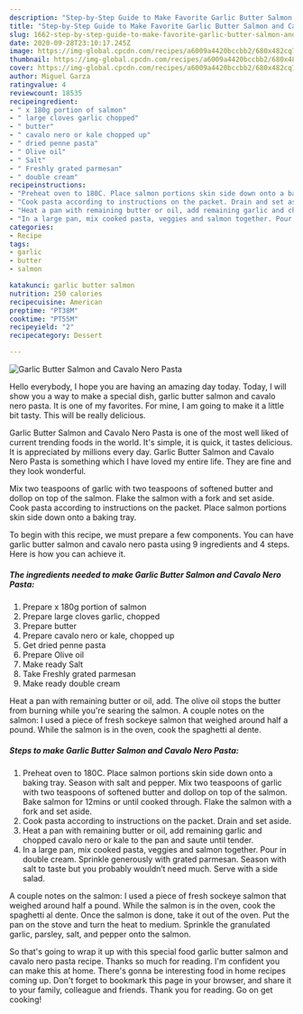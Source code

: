 ```yaml
---
description: "Step-by-Step Guide to Make Favorite Garlic Butter Salmon and Cavalo Nero Pasta"
title: "Step-by-Step Guide to Make Favorite Garlic Butter Salmon and Cavalo Nero Pasta"
slug: 1662-step-by-step-guide-to-make-favorite-garlic-butter-salmon-and-cavalo-nero-pasta
date: 2020-09-28T23:10:17.245Z
image: https://img-global.cpcdn.com/recipes/a6009a4420bccbb2/680x482cq70/garlic-butter-salmon-and-cavalo-nero-pasta-recipe-main-photo.jpg
thumbnail: https://img-global.cpcdn.com/recipes/a6009a4420bccbb2/680x482cq70/garlic-butter-salmon-and-cavalo-nero-pasta-recipe-main-photo.jpg
cover: https://img-global.cpcdn.com/recipes/a6009a4420bccbb2/680x482cq70/garlic-butter-salmon-and-cavalo-nero-pasta-recipe-main-photo.jpg
author: Miguel Garza
ratingvalue: 4
reviewcount: 18535
recipeingredient:
- " x 180g portion of salmon"
- " large cloves garlic chopped"
- " butter"
- " cavalo nero or kale chopped up"
- " dried penne pasta"
- " Olive oil"
- " Salt"
- " Freshly grated parmesan"
- " double cream"
recipeinstructions:
- "Preheat oven to 180C. Place salmon portions skin side down onto a baking tray. Season with salt and pepper. Mix two teaspoons of garlic with two teaspoons of softened butter and dollop on top of the salmon. Bake salmon for 12mins or until cooked through. Flake the salmon with a fork and set aside."
- "Cook pasta according to instructions on the packet. Drain and set aside."
- "Heat a pan with remaining butter or oil, add remaining garlic and chopped cavalo nero or kale to the pan and saute until tender."
- "In a large pan, mix cooked pasta, veggies and salmon together. Pour in double cream. Sprinkle generously with grated parmesan. Season with salt to taste but you probably wouldn’t need much. Serve with a side salad."
categories:
- Recipe
tags:
- garlic
- butter
- salmon

katakunci: garlic butter salmon 
nutrition: 250 calories
recipecuisine: American
preptime: "PT38M"
cooktime: "PT55M"
recipeyield: "2"
recipecategory: Dessert

---
```



![Garlic Butter Salmon and Cavalo Nero Pasta](https://img-global.cpcdn.com/recipes/a6009a4420bccbb2/680x482cq70/garlic-butter-salmon-and-cavalo-nero-pasta-recipe-main-photo.jpg)

Hello everybody, I hope you are having an amazing day today. Today, I will show you a way to make a special dish, garlic butter salmon and cavalo nero pasta. It is one of my favorites. For mine, I am going to make it a little bit tasty. This will be really delicious.

Garlic Butter Salmon and Cavalo Nero Pasta is one of the most well liked of current trending foods in the world. It's simple, it is quick, it tastes delicious. It is appreciated by millions every day. Garlic Butter Salmon and Cavalo Nero Pasta is something which I have loved my entire life. They are fine and they look wonderful.

Mix two teaspoons of garlic with two teaspoons of softened butter and dollop on top of the salmon. Flake the salmon with a fork and set aside. Cook pasta according to instructions on the packet. Place salmon portions skin side down onto a baking tray.


To begin with this recipe, we must prepare a few components. You can have garlic butter salmon and cavalo nero pasta using 9 ingredients and 4 steps. Here is how you can achieve it.

<!--inarticleads1-->

##### The ingredients needed to make Garlic Butter Salmon and Cavalo Nero Pasta:

1. Prepare  x 180g portion of salmon
1. Prepare  large cloves garlic, chopped
1. Prepare  butter
1. Prepare  cavalo nero or kale, chopped up
1. Get  dried penne pasta
1. Prepare  Olive oil
1. Make ready  Salt
1. Take  Freshly grated parmesan
1. Make ready  double cream


Heat a pan with remaining butter or oil, add. The olive oil stops the butter from burning while you&#39;re searing the salmon. A couple notes on the salmon: I used a piece of fresh sockeye salmon that weighed around half a pound. While the salmon is in the oven, cook the spaghetti al dente. 

<!--inarticleads2-->

##### Steps to make Garlic Butter Salmon and Cavalo Nero Pasta:

1. Preheat oven to 180C. Place salmon portions skin side down onto a baking tray. Season with salt and pepper. Mix two teaspoons of garlic with two teaspoons of softened butter and dollop on top of the salmon. Bake salmon for 12mins or until cooked through. Flake the salmon with a fork and set aside.
1. Cook pasta according to instructions on the packet. Drain and set aside.
1. Heat a pan with remaining butter or oil, add remaining garlic and chopped cavalo nero or kale to the pan and saute until tender.
1. In a large pan, mix cooked pasta, veggies and salmon together. Pour in double cream. Sprinkle generously with grated parmesan. Season with salt to taste but you probably wouldn’t need much. Serve with a side salad.


A couple notes on the salmon: I used a piece of fresh sockeye salmon that weighed around half a pound. While the salmon is in the oven, cook the spaghetti al dente. Once the salmon is done, take it out of the oven. Put the pan on the stove and turn the heat to medium. Sprinkle the granulated garlic, parsley, salt, and pepper onto the salmon. 

So that's going to wrap it up with this special food garlic butter salmon and cavalo nero pasta recipe. Thanks so much for reading. I'm confident you can make this at home. There's gonna be interesting food in home recipes coming up. Don't forget to bookmark this page in your browser, and share it to your family, colleague and friends. Thank you for reading. Go on get cooking!
